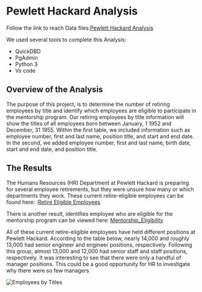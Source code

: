 # Pewlett Hackard Analysis
Follow the link to reach Data files:[Pewlett Hackard Analysis](https://github.com/JohnCselcuk/Pewlett-Hackard-Analysis)  

We used several tools to complete this Analysis:
- QuickDBD
- PgAdmin
- Python 3 
- Vs code

## Overview of the Analysis


The purpose of this project, is to determine the number of retiring employees by title and identify which employees are eligible to participate in the mentorship program. Our retiring employees by title information will show the titles of all employees born between January, 1 1952 and December, 31 1955. Within the first table, we included information such as employee number, first and last name, position title, and start and end date. In the second, we added employee number, first and last name, birth date, start and end date, and position title.

## The Results
The Humans Resources (HR) Department at Pewlett Hackard is preparing for several employee retirements, but they were unsure how many or which departments they work. These current retire-eligible employees can be found here:
:[Retire Eligible Employees](https://github.com/JohnCselcuk/Pewlett-Hackard-Analysis/blob/main/Analysis%20Projects%20Folder/Pewlett-Hackard-Analysis%20Folder/Data/retirement_titles.csv)

There is another result, identifies employee who are eligible for the mentorship program can be viewed here: [Mentorship_Eligibility](https://github.com/JohnCselcuk/Pewlett-Hackard-Analysis/blob/main/Analysis%20Projects%20Folder/Pewlett-Hackard-Analysis%20Folder/Data/mentorship_eligibilty.csv)

All of these current retire-eligible employees have held different positions at Pewlett Hackard. According to the table below, nearly 14,000 and roughly 13,000 had senior engineer and engineer positions, respectively. Following this group, almost 13,000 and 12,000 had senior staff and staff positions, respectively. It was interesting to see that there were only a handful of manager positions. This could be a good opportunity for HR to investigate why there were so few managers

![Employees by Titles](https://user-images.githubusercontent.com/85411967/137603273-0147a626-f9ba-481c-aa35-70ca01d6913f.png)

